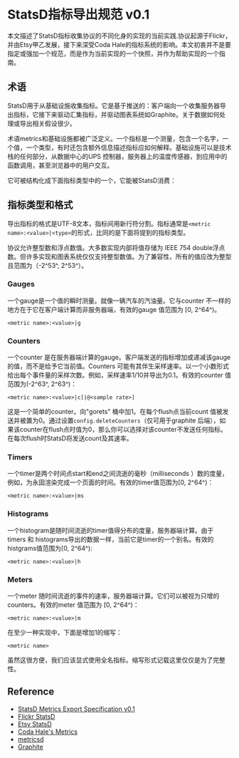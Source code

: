 # StatsD指标导出规范 v0.1
本文描述了StatsD指标收集协议的不同化身的实现的当前实践.协议起源于Flickr，并由Etsy甲乙发展，接下来深受Coda Hale的指标系统的影响。本文初衷并不是要指定或强加一个规范，而是作为当前实现的一个快照，并作为帮助实现的一个指南。
## 术语
StatsD用于从基础设施收集指标。它是基于推送的：客户端向一个收集服务器导出指标，它接下来驱动汇集指标，并驱动图表系统如Graphite。关于数据如何处理或导出相关假设很少。

术语metrics和基础设施都被广泛定义。一个指标是一个测量，包含一个名字，一个值，一个类型，有时还包含额外信息描述指标应如何解释。基础设施可以是技术栈的任何部分，从数据中心的UPS 控制器，服务器上的温度传感器，到应用中的函数调用，甚至浏览器中的用户交互。

它可被结构化成下面指标类型中的一个，它能被StatsD消费：
## 指标类型和格式
导出指标的格式是UTF-8文本，指标间用新行符分割。指标通常是`<metric name>:<value>|<type>`的形式，比同的是下面将提到的指标类型。

协议允许整型数和浮点数值。大多数实现内部将值存储为 IEEE 754 double浮点数。但许多实现和图表系统仅仅支持整型数值。为了兼容性，所有的值应改为整型且范围为（-2^53^, 2^53^）。
### Gauges
一个gauge是一个值的瞬时测量。就像一辆汽车的汽油量。它与counter 不一样的地方在于它在客户端计算而非服务器端，有效的gauge 值范围为 [0, 2^64^)。
```
<metric name>:<value>|g
```
### Counters
一个counter 是在服务器端计算的gauge。客户端发送的指标增加或递减该gauge的值，而不是给予它当前值。Counters 可能有其伴生采样速率。以一个小数形式给出每个事件量的采样次数。例如，采样速率1/10并导出为0.1。有效的counter 值范围为(-2^63^, 2^63^)：
```
<metric name>:<value>|c[|@<sample rate>]
```
这是一个简单的counter。向"gorets" 桶中加1。在每个flush点当前count 值被发送并被置为0。通过设置`config.deleteCounters`（仅可用于graphite 后端），如果该counter在flush点时值为0，那么你可以选择对该counter不发送任何指标。在每次flush时StatsD将发送count及其速率。
### Timers
一个timer是两个时间点start和end之间流逝的毫秒（milliseconds ）数的度量，例如，为永固渲染完成一个页面的时间。有效的timer值范围为[0, 2^64^)：
```
<metric name>:<value>|ms
```
### Histograms
一个histogram是随时间流逝的timer值得分布的度量，服务器端计算。由于timers 和 histograms导出的数据一样，当前它是timer的一个别名。有效的histgrams值范围为[0, 2^64^):
```
<metric name>:<value>|h
```
### Meters
一个meter 随时间流逝的事件的速率，服务器端计算。它们可以被视为只增的counters。有效的meter 值范围为 [0, 2^64^)：
```
<metric name>:<value>|m
```
在至少一种实现中，下面是增加1的缩写：
```
<metric name>
```
虽然这很方便，我们应该显式使用全名指标。缩写形式记载这里仅仅是为了完整性。

## Reference
- [StatsD Metrics Export Specification v0.1](https://github.com/b/statsd_spec)
- [Flickr StatsD](http://code.flickr.com/blog/2008/10/27/counting-timing/)
- [Etsy StatsD](https://github.com/etsy/statsd)
- [Coda Hale's Metrics](http://metrics.codahale.com/)
- [metricsd](https://github.com/mojodna/metricsd)
- [Graphite](http://graphite.wikidot.com/)